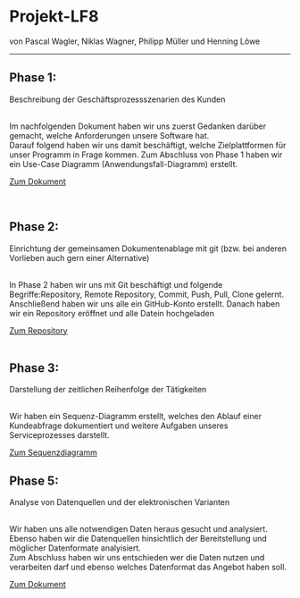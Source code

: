 # Projekt-LF8
von Pascal Wagler, Niklas Wagner, Philipp Müller und Henning Löwe 
<hr>

<h2>Phase 1:</h2>
Beschreibung der Geschäftsprozessszenarien des Kunden<br><br>

<p>Im nachfolgenden Dokument haben wir uns zuerst Gedanken darüber gemacht, welche Anforderungen unsere Software hat.<br>
Darauf folgend haben wir uns damit beschäftigt, welche Zielplattformen für unser Programm in Frage kommen.
Zum Abschluss von Phase 1 haben wir ein Use-Case Diagramm (Anwendungsfall-Diagramm) erstellt.</p>

<a href="https://github.com/HenningBSZ/Projekt-LF9/blob/main/Phase%201.pdf">Zum Dokument</a>

<br>
<h2>Phase 2:</h2>
Einrichtung der gemeinsamen Dokumentenablage mit git (bzw. bei anderen Vorlieben auch gern einer Alternative)<br><br>

<p>In Phase 2 haben wir uns mit Git beschäftigt und folgende Begriffe:Repository, Remote Repository, Commit, Push, Pull, Clone gelernt.<br>
Anschließend haben wir uns alle ein GitHub-Konto erstellt. Danach haben wir ein Repository eröffnet und alle Datein hochgeladen 
</p>

<a href="https://github.com/HenningBSZ/Projekt-LF9">Zum Repository</a>
<br>
<br>

<h2>Phase 3:</h2>
 Darstellung der zeitlichen Reihenfolge der Tätigkeiten<br><br>

<p>Wir haben ein Sequenz-Diagramm erstellt, welches den Ablauf einer Kundeabfrage dokumentiert und weitere Aufgaben unseres Serviceprozesses darstellt.</p>

<a href="https://github.com/HenningBSZ/Projekt-LF9/blob/main/SequenzdiagrammBild.png">Zum Sequenzdiagramm</a>


<h2>Phase 5:</h2>
Analyse von Datenquellen und der elektronischen Varianten<br><br>

<p>Wir haben uns alle notwendigen Daten heraus gesucht und analysiert.<br>
Ebenso haben wir die Datenquellen hinsichtlich der Bereitstellung und möglicher Datenformate analyisiert.<br>
Zum Abschluss haben wir uns entschieden wer die Daten nutzen und verarbeiten darf und ebenso welches Datenformat das Angebot haben soll.</p>

<a href="https://github.com/HenningBSZ/Projekt-LF9/blob/main/Phase%205.md">Zum Dokument</a>

